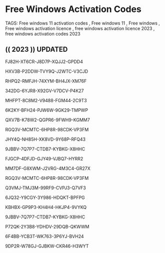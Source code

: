 # Free Windows Activation Codes

TAGS: Free windows 11 activation codes , Free windows 11 , Free windows , Free windows activation licence , free windows activation licence 2023 , free windows activation codes 2023

## (( 2023 )) UPDATED


FJ82H-XT6CR-J8D7P-XQJJ2-GPDD4


HXV3B-P2DDW-TVY9Q-J2WTC-V3CJD


RHPQ2-RMFJH-74XYM-BH4JX-XM76F


342DG-6YJR8-X92GV-V7DCV-P4K27


MHFPT-8C8M2-V9488-FGM44-2C9T3


6K2KY-BFH24-PJW6W-9GK29-TMPWP


QXV7B-K78W2-QGPR6-9FWH9-KGMM7


RGQ3V-MCMTC-6HP8R-98CDK-VP3FM


JHY4Q-NH85H-XK8VD-9Y68P-RFQ43


9JBBV-7Q7P7-CTDB7-KYBKG-X8HHC


FJGCP-4DFJD-GJY49-VJBQ7-HYRR2


MM7DF-G8XWM-J2VRG-4M3C4-GR27X


RGQ3V-MCMTC-6HP8R-98CDK-VP3FM


Q3VMJ-TMJ3M-99RF9-CVPJ3-Q7VF3


6JQ32-Y9CGY-3Y986-HDQKT-BPFPG


KBHBX-GP9P3-KH4H4-HKJP4-9VYKQ


9JBBV-7Q7P7-CTDB7-KYBKG-X8HHC


P72QK-2Y3B8-YDHDV-29DQB-QKWWM


6F4BB-YCB3T-WK763-3P6YJ-BVH24


9DP2R-W78GJ-GJBKW-CKR46-H3WYT

